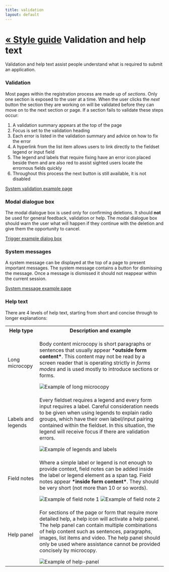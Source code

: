 ```yaml
---
title: validation
layout: default
---
```

<div class="toc">
	<h1><span><a href="../style-guide.html"> &laquo; Style guide</a></span>
	Validation and help text</h1>
</div>
<div class="description">
	<p>Validation and help text assist people understand what is required to submit an application.</p>
</div>

### Validation

Most pages within the registration process are made up of *sections*. Only one section is exposed to the user at a time. When the user clicks the *next* button the section they are working on will be validated before they can move on to the next section or page. If a section fails to validate these steps occur:

1. A validation summary appears at the top of the page
2. Focus is set to the validation heading
3. Each error is listed in the validation summary and advice on how to fix the error
4. A hyperlink from the list item allows users to link directly to the fieldset legend or input field
5. The legend and labels that require fixing have an error icon placed beside them and are also red to assist sighted users locate the errornous fields quickly
6. Throughout this process the next button is still available, it is not disabled

<div class="highlight">
	<p><a href="validation-examples.html">System validation example page</a></p>
</div>

### Modal dialogue box

The modal dialogue box is used only for confirming deletions. It should <strong>not</strong> be used for general feedback, validation or help. The modal dialogue box should warn the user what will happen if they continue with the deletion and give them the opportunity to cancel.

<div class="highlight">
	<p><a href="javascript:void(0);" id="linkOne">Trigger example dialog box</a></p>
</div>

### System messages

A system message can be displayed at the top of a page to present important messages. The system message contains a button for dismissing the message. Once a message is dismissed it should not reappear within the current session.

<div class="highlight">
	<p><a href="system-message.html">System message example page</a></p>
</div>

### Help text

There are 4 levels of help text, starting from short and concise through to longer explanations:

<table>
	<tr>
		<th style="width: 20%">Help type</th>
		<th style="width: 80%">Description and example</th>
	</tr>
	<tr>
		<td>Long microcopy</td>
		<td>
			<p>Body content microcopy is short paragraphs or sentences that usually appear <strong>*outside form content*</strong>. This content may not be read by a screen reader that is operating strictly in <em>forms modes</em> and is used mostly to introduce sections or forms.</p>
			<img src="{{site.baseurl}}/img/long-microcopy.png" alt="Example of long microcopy" />
		</td>
	</tr>
	<tr>
		<td>Labels and legends</td>
		<td>
			<p>Every fieldset requires a legend and every form input requires a label. Careful consideration needs to be given when using legends to explain radio groups, which have their own label/input pairing contained within the fieldset. In this situation, the legend will receive focus if there are validation errors.</p>
			<img src="{{site.baseurl}}/img/legends-labels.png" alt="Example of legends and labels" />
		</td>
	</tr>
	<tr>
		<td>Field notes</td>
		<td>
			<p>Where a simple label or legend is not enough to provide context, field notes can be added inside the label or legend element as a span tag. Field notes appear <strong>*inside form content*</strong>. They should be very short (not more than 10 or so words).</p>
			<img src="{{site.baseurl}}/img/field-note.png" alt="Example of field note 1" />
			<img src="{{site.baseurl}}/img/field-note2.png" alt="Example of field note 2" />
		</td>
	</tr>
	<tr>
		<td>Help panel</td>
		<td>
			<p>For sections of the page or form that require more detailed help, a help icon will activate a help panel. The help panel can contain multiple combinations of help content such as sentences, paragraphs, images, list items and video. The help panel should only be used where assistance cannot be provided concisely by microcopy.</p>
			<img src="{{site.baseurl}}/img/help-panel.png" alt="Example of help-panel" />
		</td>
	</tr>
</table>
<div id="dialogOne" style="display:none;">
	<h1>Confirm remove</h1> 
	<p>Are you sure you want to continue? You will be returned to the style guide home page.</p> 
	<input type="button" class="btn btn-default" value="Yes, remove" onclick="location.href='../style-guide.html'"/> 
	<a href="#" class="margin-left-075" onclick='visionaustralia.closeDialog("dialogOne");'>Cancel</a>
</div>
<script src="../scripts/jquery-1.11.3.min.js"></script>
<script src="../scripts/vadialog.js"></script> 
<script type="text/javascript">
	visionaustralia.addDialog("linkOne", "dialogOne"); 
</script>


